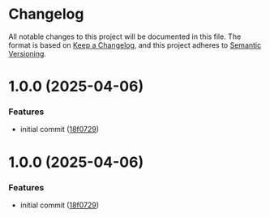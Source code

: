 # Changelog

All notable changes to this project will be documented in this file.
The format is based on [Keep a Changelog](https://keepachangelog.com/en/1.0.0/),
and this project adheres to [Semantic Versioning](https://semver.org/spec/v2.0.0.html).

# 1.0.0 (2025-04-06)


### Features

* initial commit ([18f0729](https://github.com/manosbatsis/primitive4j/commit/18f072926cbd4f78d764b5ab8d8783226c75cebb))

# 1.0.0 (2025-04-06)


### Features

* initial commit ([18f0729](https://github.com/manosbatsis/primitive4j/commit/18f072926cbd4f78d764b5ab8d8783226c75cebb))
